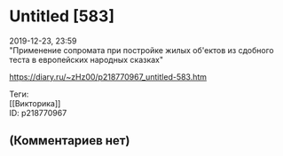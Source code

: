Untitled [583]
==============

  
2019-12-23, 23:59  
 "Применение сопромата при постройке жилых об'ектов из сдобного теста в европейских народных сказках"   
  
<https://diary.ru/~zHz00/p218770967_untitled-583.htm>  
  
Теги:  
[[Викторика]]  
ID: p218770967  


(Комментариев нет)
------------------